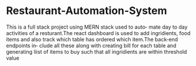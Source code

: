 # Restaurant-Automation-System
This is a full stack project using MERN stack used to auto‐
mate day to day activities of a resturant.The react dashboard
is used to add ingridients, food items and also track which
table has ordered which item.The back‐end endpoints in‐
clude all these along with creating bill for each table and
generating liist of items to buy such that all ingridients are
within threshold value

